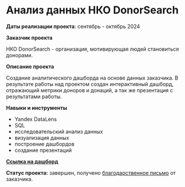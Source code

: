 # Анализ данных НКО DonorSearch

**Даты реализации проекта**: сентябрь - октябрь 2024

**Заказчик проекта**

НКО DonorSearch - организация, мотивирующая людей становиться донорами.

**Описание проекта**

Создание аналитического дашборда на основе данных заказчика. В результате работы над проектом создан интерактивный дашборд, отражающий метрики доноров и донаций, а так же презентация с результатами работы. 
 

**Навыки и инструменты**

- Yandex DataLens
- SQL
- исследовательский анализ данных
- визуализация данных
- построение дашбордов
- создание презентаций

**[Ссылка на дашборд](https://datalens.yandex.cloud/evzrp2nc7ziq1)**

**Статус проекта:** завершен, получено [благодарственное письмо](https://github.com/YanaBogacheva/Yandex_Praktikum_Workshop/blob/main/04.%20DonorSearch/%D0%91%D0%BB%D0%B0%D0%B3%D0%BE%D0%B4%D0%B0%D1%80%D1%81%D1%82%D0%B2%D0%B5%D0%BD%D0%BD%D0%BE%D0%B5%20%D0%BF%D0%B8%D1%81%D1%8C%D0%BC%D0%BE.pdf) от заказчика.
